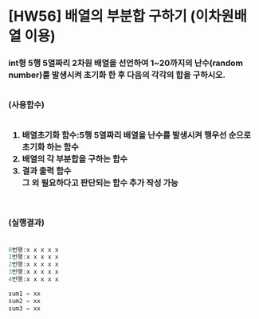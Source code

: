 # [HW56] 배열의 부분합 구하기 (이차원배열 이용)


<h3>

int형 5행 5열짜리 2차원 배열을 선언하여 1~20까지의 난수(random number)를 발생시켜 초기화 한 후 다음의 각각의 합을 구하시오.</br></br>

(사용함수)</br></br>
1. 배열초기화 함수:5행 5열짜리 배열을 난수를 발생시켜 행우선 순으로 초기화 하는 함수 </br>
2. 배열의 각 부분합을 구하는 함수</br>
3. 결과 출력 함수</br>
그 외 필요하다고 판단되는 함수 추가 작성 가능


</br></br>
(실행결과)
</br></br></h3>

```cpp
0번행:x x x x x 
1번행:x x x x x 
2번행:x x x x x 
3번행:x x x x x 
4번행:x x x x x

sum1 = xx 
sum2 = xx 
sum3 = xx

```